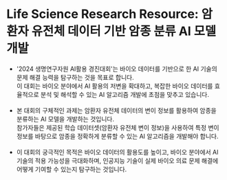 # Life Science Research Resource: 암환자 유전체 데이터 기반 암종 분류 AI 모델 개발


- '2024 생명연구자원 AI활용 경진대회'는 바이오 데이터를 기반으로 한 AI 기술의 문제 해결 능력을 탐구하는 것을 목표로 합니다. <br>이 대회는 바이오 분야에서 AI 활용의 저변을 확대하고, 복잡한 바이오 데이터를 효율적으로 분석 및 해석할 수 있는 AI 알고리즘 개발에 초점을 맞추고 있습니다. <br><br>
- 본 대회의 구체적인 과제는 암환자 유전체 데이터의 변이 정보를 활용하여 암종을 분류하는 AI 모델을 개발하는 것입니다. <br>참가자들은 제공된 학습 데이터셋(암환자 유전체 변이 정보)을 사용하여 특정 변이 정보를 바탕으로 암종을 정확하게 분류할 수 있는 AI 알고리즘을 개발해야 합니다. <br><br>
- 이 대회의 궁극적인 목적은 바이오 데이터의 활용도를 높이고, 바이오 분야에서 AI 기술의 적용 가능성을 극대화하며, 인공지능 기술이 실제 바이오 의료 문제 해결에 어떻게 기여할 수 있는지 탐구하는 것입니다.
